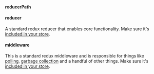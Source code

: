 #### reducerPath

#### reducer

A standard redux reducer that enables core functionality. Make sure it's [included in your store](../../introduction/getting-started#add-the-service-to-your-store).

#### middleware

This is a standard redux middleware and is responsible for things like [polling](../../concepts/polling), [garbage collection](#keepunuseddatafor) and a handful of other things. Make sure it's [included in your store](../../introduction/getting-started#add-the-service-to-your-store).
